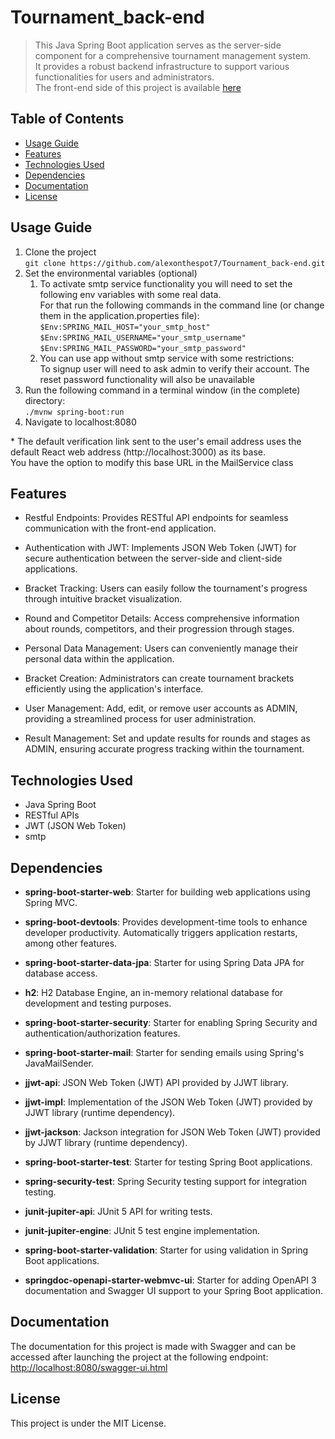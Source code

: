 # Tournament_back-end
> This Java Spring Boot application serves as the server-side component for a comprehensive tournament management system.<br>
> It provides a robust backend infrastructure to support various functionalities for users and administrators.<br>
> The front-end side of this project is available [here](https://github.com/alexonthespot7/Tournament_front-end) 

## Table of Contents
* [Usage Guide](#usage-guide)
* [Features](#features)
* [Technologies Used](#technologies-used)
* [Dependencies](#dependencies)
* [Documentation](#documentation)
* [License](#license)

## Usage Guide
1. Clone the project <br>```git clone https://github.com/alexonthespot7/Tournament_back-end.git```<br>
2. Set the environmental variables (optional)<br>
    1. To activate smtp service functionality you will need to set the following env variables with some real data.<br>For that run the following commands in the command line (or change them in the application.properties file):<br>
    ```$Env:SPRING_MAIL_HOST="your_smtp_host"```<br>
    ```$Env:SPRING_MAIL_USERNAME="your_smtp_username"```<br>
    ```$Env:SPRING_MAIL_PASSWORD="your_smtp_password"```<br>
    2. You can use app without smtp service with some restrictions:<br>To signup user will need to ask admin to verify their account. The reset password functionality will also be unavailable
3. Run the following command in a terminal window (in the complete) directory:<br>
```./mvnw spring-boot:run```<br>
5. Navigate to localhost:8080

\* The default verification link sent to the user's email address uses the default React web address (http://localhost:3000) as its base.<br> You have the option to modify this base URL in the MailService class

## Features
- Restful Endpoints: Provides RESTful API endpoints for seamless communication with the front-end application.

- Authentication with JWT: Implements JSON Web Token (JWT) for secure authentication between the server-side and client-side applications.

- Bracket Tracking: Users can easily follow the tournament's progress through intuitive bracket visualization.
  
- Round and Competitor Details: Access comprehensive information about rounds, competitors, and their progression through stages.

- Personal Data Management: Users can conveniently manage their personal data within the application.

- Bracket Creation: Administrators can create tournament brackets efficiently using the application's interface.

- User Management: Add, edit, or remove user accounts as ADMIN, providing a streamlined process for user administration.

- Result Management: Set and update results for rounds and stages as ADMIN, ensuring accurate progress tracking within the tournament.

## Technologies Used
- Java Spring Boot
- RESTful APIs
- JWT (JSON Web Token)
- smtp

## Dependencies
- **spring-boot-starter-web**: Starter for building web applications using Spring MVC.

- **spring-boot-devtools**: Provides development-time tools to enhance developer productivity. Automatically triggers application restarts, among other features.
- **spring-boot-starter-data-jpa**: Starter for using Spring Data JPA for database access.
- **h2**: H2 Database Engine, an in-memory relational database for development and testing purposes.
- **spring-boot-starter-security**: Starter for enabling Spring Security and authentication/authorization features.
- **spring-boot-starter-mail**: Starter for sending emails using Spring's JavaMailSender.
- **jjwt-api**: JSON Web Token (JWT) API provided by JJWT library.
- **jjwt-impl**: Implementation of the JSON Web Token (JWT) provided by JJWT library (runtime dependency).
- **jjwt-jackson**: Jackson integration for JSON Web Token (JWT) provided by JJWT library (runtime dependency).
- **spring-boot-starter-test**: Starter for testing Spring Boot applications.
- **spring-security-test**: Spring Security testing support for integration testing.
- **junit-jupiter-api**: JUnit 5 API for writing tests.
- **junit-jupiter-engine**: JUnit 5 test engine implementation.
- **spring-boot-starter-validation**: Starter for using validation in Spring Boot applications.
- **springdoc-openapi-starter-webmvc-ui**: Starter for adding OpenAPI 3 documentation and Swagger UI support to your Spring Boot application.

## Documentation
The documentation for this project is made with Swagger and can be accessed after launching the project at the following endpoint: [http://localhost:8080/swagger-ui.html](http://localhost:8080/swagger-ui.html)

## License
This project is under the MIT License.
